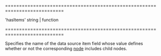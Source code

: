 <!--**
/*-------------------------------------------
    Auto-generated file. Do not modify.
-------------------------------------------

**-->
===========================================================================
<!--default-->'hasItems'<!--/default-->
<!--type-->string | function<!--/type-->
===========================================================================

<!--shortDescription-->
Specifies the name of the data source item field whose value defines whether or not the corresponding [node](/Documentation/ApiReference/UI_Widgets/dxTreeView/Node/) includes child nodes.
<!--/shortDescription-->

<!--fullDescription-->

<!--/fullDescription-->